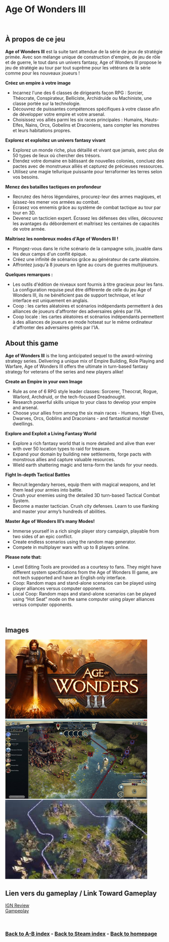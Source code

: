
# Age Of Wonders III 

<br>

## À propos de ce jeu
**Age of Wonders III** est la suite tant attendue de la série de jeux de stratégie primée. Avec son mélange unique de construction d'empire, de jeu de rôle et de guerre, le tout dans un univers fantasy, Age of Wonders III propose le jeu de stratégie au tour par tout suprême pour les vétérans de la série comme pour les nouveaux joueurs !

**Créez un empire à votre image**    
- Incarnez l'une des 6 classes de dirigeants façon RPG : Sorcier, Théocrate, Conspirateur, Belliciste, Archidruide ou Machiniste, une classe portée sur la technologie.
- Découvrez de puissantes compétences spécifiques à votre classe afin de développer votre empire et votre arsenal.
- Choisissez vos alliés parmi les six races principales : Humains, Hauts-Elfes, Nains, Orcs, Gobelins et Draconiens, sans compter les monstres et leurs habitations propres.

**Explorez et exploitez un univers fantasy vivant**    
- Explorez un monde riche, plus détaillé et vivant que jamais, avec plus de 50 types de lieux où chercher des trésors.
- Étendez votre domaine en bâtissant de nouvelles colonies, concluez des pactes avec de monstrueux alliés et capturez de précieuses ressources.
- Utilisez une magie tellurique puissante pour terraformer les terres selon vos besoins.

**Menez des batailles tactiques en profondeur**      
- Recrutez des héros légendaires, procurez-leur des armes magiques, et laissez-les mener vos armées au combat.
- Écrasez vos ennemis grâce au système de combat tactique au tour par tour en 3D.
- Devenez un tacticien expert. Écrasez les défenses des villes, découvrez les avantages du débordement et maîtrisez les centaines de capacités de votre armée.

**Maîtrisez les nombreux modes d'Age of Wonders III !**      
- Plongez-vous dans le riche scénario de la campagne solo, jouable dans les deux camps d'un conflit épique.
- Créez une infinité de scénarios grâce au générateur de carte aléatoire.
- Affrontez jusqu'à 8 joueurs en ligne au cours de guerres multijoueurs.

**Quelques remarques :**      
- Les outils d'édition de niveaux sont fournis à titre gracieux pour les fans. La configuration requise peut être différente de celle du jeu Age of Wonders III, ils ne bénéficient pas de support technique, et leur interface est uniquement en anglais.
- Coop : les cartes aléatoires et scénarios indépendants permettent à des alliances de joueurs d'affronter des adversaires gérés par l'IA.
- Coop locale : les cartes aléatoires et scénarios indépendants permettent à des alliances de joueurs en mode hotseat sur le même ordinateur d'affronter des adversaires gérés par l'IA.



## About this game
**Age of Wonders III** is the long anticipated sequel to the award-winning strategy series. Delivering a unique mix of Empire Building, Role Playing and Warfare, Age of Wonders III offers the ultimate in turn-based fantasy strategy for veterans of the series and new players alike!

**Create an Empire in your own Image**
- Rule as one of 6 RPG style leader classes: Sorcerer, Theocrat, Rogue, Warlord, Archdruid, or the tech-focused Dreadnought.
- Research powerful skills unique to your class to develop your empire and arsenal.
- Choose your allies from among the six main races - Humans, High Elves, Dwarves, Orcs, Goblins and Draconians - and fantastical monster dwellings.

**Explore and Exploit a Living Fantasy World**
- Explore a rich fantasy world that is more detailed and alive than ever with over 50 location types to raid for treasure.
- Expand your domain by building new settlements, forge pacts with monstrous allies and capture valuable resources.
- Wield earth shattering magic and terra-form the lands for your needs.

**Fight In-depth Tactical Battles**
- Recruit legendary heroes, equip them with magical weapons, and let them lead your armies into battle.
- Crush your enemies using the detailed 3D turn-based Tactical Combat System.
- Become a master tactician. Crush city defenses. Learn to use flanking and master your army’s hundreds of abilities.

**Master Age of Wonders III’s many Modes!**
- Immerse yourself in a rich single player story campaign, playable from two sides of an epic conflict.
- Create endless scenarios using the random map generator.
- Compete in multiplayer wars with up to 8 players online.

**Please note that:**
- Level Editing Tools are provided as a courtesy to fans. They might have different system specifications from the Age of Wonders III game, are not tech supported and have an English only interface.
- Coop: Random maps and stand-alone scenarios can be played using player alliances versus computer opponents.
- Local Coop: Random maps and stand-alone scenarios can be played using “Hot Seat” mode on the same computer using player alliances versus computer opponents.

<br>

## Images
<img src="14904769.jpg" alt="cover" style="width:450px; height:250px;"/>
<img src="DJ-SS17-625x377.jpg" alt="AOE II Def edition Image 1" style="width:450px; height:250px;"/>
<img src="download.jpg" alt="AOE II Def edition Image 2" style="width:450px; height:250px;"/>

<br>

## Lien vers du gameplay / Link Toward Gameplay

[IGN Review](https://www.youtube.com/watch?v=CqmN6eGXi-k)   
[Gampeplay](https://www.youtube.com/watch?v=5yYh_2a-zQg)

<br>

### [Back to A-B index](/Steam/A-B/indexAB.html)  -  [Back to Steam index](/Steam/indexSteam.html)  -  [Back to homepage](/)
